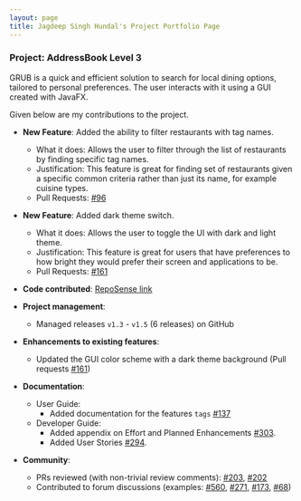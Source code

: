 ```yaml
---
layout: page
title: Jagdeep Singh Hundal's Project Portfolio Page
---
```


### Project: AddressBook Level 3

GRUB is a quick and efficient solution to search for local dining options, tailored to personal preferences. The user interacts with it using a GUI created with JavaFX.

Given below are my contributions to the project.

* **New Feature**: Added the ability to filter restaurants with tag names.
  * What it does: Allows the user to filter through the list of restaurants by finding specific tag names.
  * Justification: This feature is great for finding set of restaurants given a specific common criteria rather than just its name, for example cuisine types.
  * Pull Requests: [\#96](https://github.com/AY2425S1-CS2103-F12-3/tp/pull/96)

* **New Feature**: Added dark theme switch.
  * What it does: Allows the user to toggle the UI with dark and light theme.
  * Justification: This feature is great for users that have preferences to how bright they would prefer their screen and applications to be.
  * Pull Requests: [\#161](https://github.com/AY2425S1-CS2103-F12-3/tp/pull/161)

* **Code contributed**: [RepoSense link](https://nus-cs2103-ay2425s1.github.io/tp-dashboard/?search=CS2103-F12-3&sort=groupTitle&sortWithin=title&timeframe=commit&mergegroup=&groupSelect=groupByRepos&breakdown=true&checkedFileTypes=docs~functional-code~test-code~other&since=2024-09-20&tabOpen=true&tabType=authorship&tabAuthor=JagdeepSinghNUS&tabRepo=AY2425S1-CS2103-F12-3%2Ftp%5Bmaster%5D&authorshipIsMergeGroup=false&authorshipFileTypes=docs~functional-code~test-code~other&authorshipIsBinaryFileTypeChecked=false&authorshipIsIgnoredFilesChecked=false)

* **Project management**:
  * Managed releases `v1.3` - `v1.5` (6 releases) on GitHub

* **Enhancements to existing features**:
  * Updated the GUI color scheme with a dark theme background (Pull requests [\#161](https://github.com/AY2425S1-CS2103-F12-3/tp/pull/161))

* **Documentation**:
  * User Guide:
    * Added documentation for the features `tags` [\#137](https://github.com/AY2425S1-CS2103-F12-3/tp/pull/137)
  * Developer Guide:
    * Added appendix on Effort and Planned Enhancements [\#303](https://github.com/AY2425S1-CS2103-F12-3/tp/pull/303).
    * Added User Stories [\#294](https://github.com/AY2425S1-CS2103-F12-3/tp/pull/294).

* **Community**:
  * PRs reviewed (with non-trivial review comments): [\#203](https://github.com/AY2425S1-CS2103-F12-3/tp/pull/203), [\#202](https://github.com/AY2425S1-CS2103-F12-3/tp/pull/202)
  * Contributed to forum discussions (examples: [\#560](https://github.com/nus-cs2103-AY2425S1/forum/issues/560), [\#271](https://github.com/nus-cs2103-AY2425S1/forum/issues/271), [\#173](https://github.com/nus-cs2103-AY2425S1/forum/issues/173), [\#68](https://github.com/nus-cs2103-AY2425S1/forum/issues/68))
